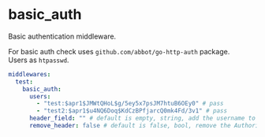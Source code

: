# basic_auth

Basic authentication middleware.

For basic auth check uses `github.com/abbot/go-http-auth` package.  
Users as `htpasswd`.

```yaml
middlewares:
  test:
    basic_auth:
      users:
        - "test:$apr1$JMWtQHoL$g/5ey5x7psJM7htuB6OEy0" # pass
        - "test2:$apr1$u4NQ6Doq$KdCzBPfjarcQ0mk4Fd/3v1" # pass
      header_field: "" # default is empty, string, add the username to the request's header
      remove_header: false # default is false, bool, remove the Authorization header
```

